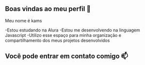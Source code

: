 ## Boas vindas ao meu perfil 💙

Meu nome é kams

-Estou estudando na Alura
-Estou me desenvolvendo na linguagem Javascript
-Utilizo esse espaço para minha organização e compartilhamento dos meus projetos desenvolvidos

## Você pode entrar em contato comigo 📫
